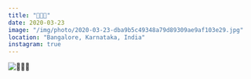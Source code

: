 ```yaml
---
title: "👀👀👀"
date: 2020-03-23
image: "/img/photo/2020-03-23-dba9b5c49348a79d89309ae9af103e29.jpg"
location: "Bangalore, Karnataka, India"
instagram: true
---
```


![👀👀👀](/img/photo/2020-03-23-dba9b5c49348a79d89309ae9af103e29.jpg)
